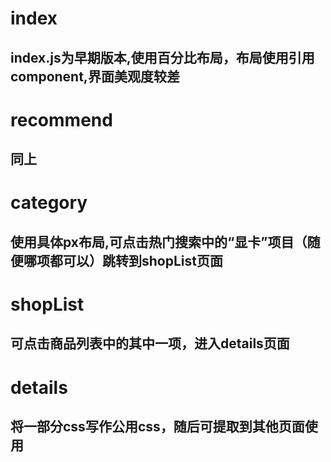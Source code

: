 # index
## index.js为早期版本,使用百分比布局，布局使用引用component,界面美观度较差
# recommend
## 同上

# category
## 使用具体px布局,可点击热门搜索中的“显卡”项目（随便哪项都可以）跳转到shopList页面

# shopList
## 可点击商品列表中的其中一项，进入details页面

# details
## 将一部分css写作公用css，随后可提取到其他页面使用